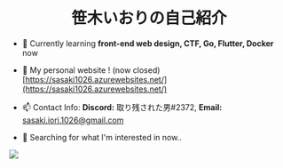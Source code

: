 <h1 align="center">笹木いおりの自己紹介</h1>
<p align="left"> 
<a href="https://twitter.com/sasaki_1026" target="blank"><i class="fa-brands fa-twitter"></i></a>
<a href="https://www.facebook.com/profile.php?id=100026347455676" target="blank"><i class="fa-brands fa-facebook"></i></a>
<a href="https://www.instagram.com/sasaki_1026/" target="blank"><i class="fa-brands fa-instagram"></i></a>
</p>

- 🌱 Currently learning  **front-end web design, CTF, Go, Flutter, Docker** now

- 📝 My personal website ! (now closed) [https://sasaki1026.azurewebsites.net/](https://sasaki1026.azurewebsites.net/)

- 📫 Contact Info: **Discord:** 取り残された男#2372, **Email:** sasaki.iori.1026@gmail.com

- 🔎 Searching for what I'm interested in now..

<a href="https://github.com/pierre0210">
  <img src="https://skillicons.dev/icons?i=c,cpp,cs,java,html,css,js,ts,nodejs,react,py,nginx,redis,raspberrypi,arduino,linux,git,github,docker&perline=50" />
</a>
